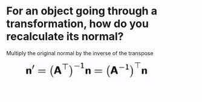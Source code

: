 # For an object going through a transformation, how do you recalculate its normal?
Multiply the original normal by the inverse of the transpose<br><img src=../../../../../media/paste-c958f2fb3436411c745037b26e19f426e4b9163a.jpg><br>
